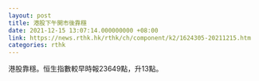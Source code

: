 ```yaml
---
layout: post
title: 港股下午開市後靠穩
date: 2021-12-15 13:07:14.000000000 +08:00
link: https://news.rthk.hk/rthk/ch/component/k2/1624305-20211215.htm
categories: rthk
---
```


港股靠穩。恒生指數較早時報23649點，升13點。
